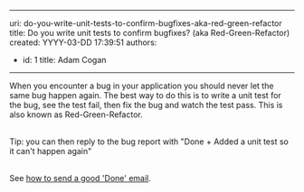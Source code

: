 

---
uri: do-you-write-unit-tests-to-confirm-bugfixes-aka-red-green-refactor
title: Do you write unit tests to confirm bugfixes? (aka Red-Green-Refactor)
created: YYYY-03-DD 17:39:51
authors:
  - id: 1
    title: Adam Cogan
---




<span class='intro'> ​When you encounter a bug in your application you should never let the same bug happen again. The best way to do this is to write a unit test for the bug, see the test fail,&#160;then fix the bug and watch the test pass. This is also known as Red-Green-Refactor.<br><div><br></div><div>Tip&#58; you can then reply to the bug report with&#160;&quot;Done + Added a unit test so it can't happen again&quot;<br><br></div> </span>

<p>​See <a href="/_layouts/15/FIXUPREDIRECT.ASPX?WebId=3dfc0e07-e23a-4cbb-aac2-e778b71166a2&amp;TermSetId=07da3ddf-0924-4cd2-a6d4-a4809ae20160&amp;TermId=d0a87319-837c-417d-9a16-3ffecb734a17">how&#160;to send a good 'Done' email​</a>.​<br></p>


